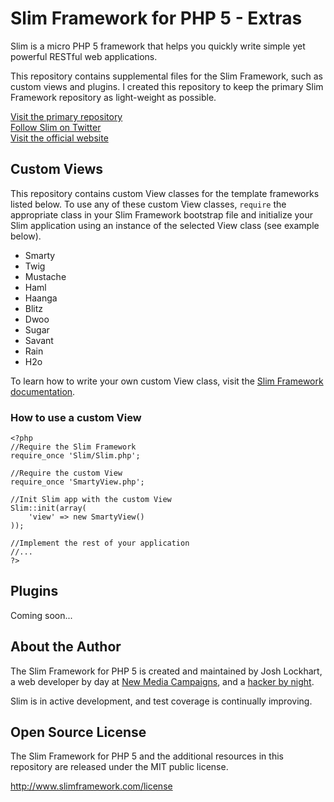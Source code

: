 # Slim Framework for PHP 5 - Extras

Slim is a micro PHP 5 framework that helps you quickly write simple yet powerful RESTful web applications.

This repository contains supplemental files for the Slim Framework, such as custom views and plugins. I created this repository to keep the primary Slim Framework repository as light-weight as possible.

[Visit the primary repository](http://www.github.com/codeguy/Slim)<br/>
[Follow Slim on Twitter](http://www.twitter.com/slimphp)<br/>
[Visit the official website](http://www.slimframework.com/)

## Custom Views

This repository contains custom View classes for the template frameworks listed below. To use any of these custom View classes, `require` the appropriate class in your Slim Framework bootstrap file and initialize your Slim application using an instance of the selected View class (see example below).

* Smarty
* Twig
* Mustache
* Haml
* Haanga
* Blitz
* Dwoo
* Sugar
* Savant
* Rain
* H2o

To learn how to write your own custom View class, visit the [Slim Framework documentation](https://github.com/codeguy/Slim/wiki/Slim-Framework-Documentation#custom-views).

### How to use a custom View

    <?php
    //Require the Slim Framework
    require_once 'Slim/Slim.php';

    //Require the custom View
    require_once 'SmartyView.php';

    //Init Slim app with the custom View
    Slim::init(array(
        'view' => new SmartyView()
    ));

    //Implement the rest of your application
    //...
    ?>

## Plugins

Coming soon...

## About the Author

The Slim Framework for PHP 5 is created and maintained by Josh Lockhart, a web developer by day at [New Media Campaigns](http://www.newmediacampaigns.com/), and a [hacker by night](http://github.com/codeguy).

Slim is in active development, and test coverage is continually improving.

## Open Source License

The Slim Framework for PHP 5 and the additional resources in this repository are released under the MIT public license.

<http://www.slimframework.com/license>
